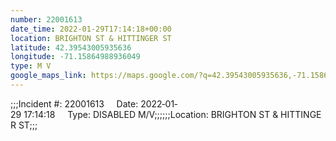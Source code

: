 ```yaml
---
number: 22001613
date_time: 2022-01-29T17:14:18+00:00
location: BRIGHTON ST & HITTINGER ST
latitude: 42.39543005935636
longitude: -71.15864988936049
type: M V
google_maps_link: https://maps.google.com/?q=42.39543005935636,-71.15864988936049
---
```


;;;Incident #: 22001613     Date: 2022‐01‐29 17:14:18     Type: DISABLED M/V;;;;;;Location: BRIGHTON ST & HITTINGER ST;;;
